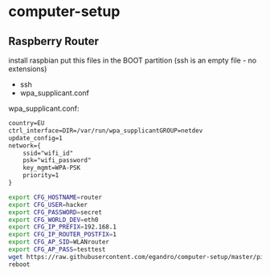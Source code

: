 # computer-setup

## Raspberry Router

install raspbian
put this files in the BOOT partition (ssh is an empty file - no extensions)

- ssh
- wpa_supplicant.conf

wpa_supplicant.conf:

```txt
country=EU
ctrl_interface=DIR=/var/run/wpa_supplicantGROUP=netdev
update_config=1
network={
    ssid="wifi_id"
    psk="wifi_password"
    key_mgmt=WPA-PSK
    priority=1
}
```

```bash
export CFG_HOSTNAME=router
export CFG_USER=hacker
export CFG_PASSWORD=secret
export CFG_WORLD_DEV=eth0
export CFG_IP_PREFIX=192.168.1
export CFG_IP_ROUTER_POSTFIX=1
export CFG_AP_SID=WLANrouter
export CFG_AP_PASS=testtest
wget https://raw.githubusercontent.com/egandro/computer-setup/master/pi-router.sh && chmod 755 ./pi-router.sh && sudo -E ./pi-router.sh
reboot
```
